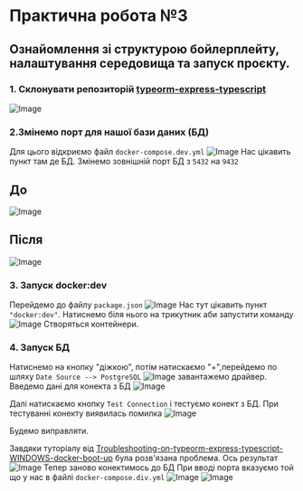 # Практична робота №3
## Ознайомлення зі структурою бойлерплейту, налаштування середовища та запуск проєкту.
### 1. Склонувати репозиторій [typeorm-express-typescript](https://github.com/mkosir/typeorm-express-typescript)
![Image](https://github.com/user-attachments/assets/4d34c64f-892f-4d4f-8363-7cf8df6df23a)


### 2.Змінемо порт для нашої бази даних (БД)
Для цього відкриємо файл ```docker-compose.dev.yml```
![Image](https://github.com/user-attachments/assets/81595688-3698-45cd-81b0-d8b68e6f4593)
Нас цікавить пункт там де БД.
Змінемо зовнішній порт БД з ```5432``` на ```9432```
## До
![Image](https://github.com/user-attachments/assets/eeb5feb7-3e20-48ff-bc87-b085875a2fe0)
## Після
![Image](https://github.com/user-attachments/assets/62c3ca0a-dfc5-4981-b3d0-945de4530030)

### 3. Запуск docker:dev
Перейдемо до файлу ```package.json```
![Image](https://github.com/user-attachments/assets/38d494c0-096c-4ef2-ab2c-ab6a1a08e456)
Нас тут цікавить пункт ```"docker:dev"```. Натиснемо біля нього на трикутник
аби запустити команду
![Image](https://github.com/user-attachments/assets/c77025bc-d7d2-4de8-b03d-a930855d7165)
Cтворяться контейнери.


### 4. Запуск БД
Натиснемо на кнопку "діжкою", потім натискаємо "+",перейдемо по шляху
```Date Source --> PostgreSQL```
![Image](https://github.com/user-attachments/assets/0736cc48-4ff7-4954-ac0c-8d75bc739357)
завантажемо драйвер.
Введемо дані для конекта з БД 
![Image](https://github.com/user-attachments/assets/a76a4bba-24da-4fdd-84c4-fa3886854bac)

Далі натискаємо кнопку ```Test Connection``` і тестуємо конект з БД. При тестуванні конекту виявилась помилка
![Image](https://github.com/user-attachments/assets/9b8219b3-c11e-456a-a7ea-2a80af69a24f)

Будемо виправляти.

Завдяки туторіалу від [Troubleshooting-on-typeorm-express-typescript-WINDOWS-docker-boot-up](https://github.com/OldAchoK/Troubleshooting-on-typeorm-express-typescript-WINDOWS-docker-boot-up/blob/213a973aa0891a281cbd1c6f6342700fe246f244/README.md) була розв'язана проблема.
Ось результат
![Image](https://github.com/user-attachments/assets/ae0f124d-0077-4673-adef-fc90c20e34a9)
Тепер заново конектимось до БД
При вводі порта вказуємо той що у нас в файлі ```docker-compose.div.yml```
![Image](https://github.com/user-attachments/assets/fe0eafbf-e4cc-4c06-bb39-6bc3f83527a5)
![Image](https://github.com/user-attachments/assets/260dd2d4-6190-4b39-9403-52fee9ab4770)
